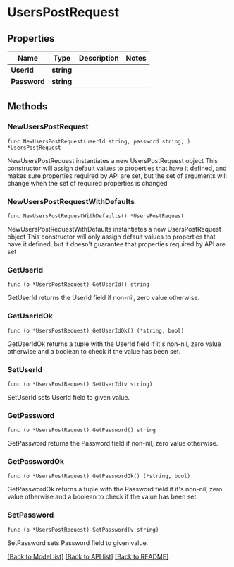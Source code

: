 # UsersPostRequest

## Properties

Name | Type | Description | Notes
------------ | ------------- | ------------- | -------------
**UserId** | **string** |  | 
**Password** | **string** |  | 

## Methods

### NewUsersPostRequest

`func NewUsersPostRequest(userId string, password string, ) *UsersPostRequest`

NewUsersPostRequest instantiates a new UsersPostRequest object
This constructor will assign default values to properties that have it defined,
and makes sure properties required by API are set, but the set of arguments
will change when the set of required properties is changed

### NewUsersPostRequestWithDefaults

`func NewUsersPostRequestWithDefaults() *UsersPostRequest`

NewUsersPostRequestWithDefaults instantiates a new UsersPostRequest object
This constructor will only assign default values to properties that have it defined,
but it doesn't guarantee that properties required by API are set

### GetUserId

`func (o *UsersPostRequest) GetUserId() string`

GetUserId returns the UserId field if non-nil, zero value otherwise.

### GetUserIdOk

`func (o *UsersPostRequest) GetUserIdOk() (*string, bool)`

GetUserIdOk returns a tuple with the UserId field if it's non-nil, zero value otherwise
and a boolean to check if the value has been set.

### SetUserId

`func (o *UsersPostRequest) SetUserId(v string)`

SetUserId sets UserId field to given value.


### GetPassword

`func (o *UsersPostRequest) GetPassword() string`

GetPassword returns the Password field if non-nil, zero value otherwise.

### GetPasswordOk

`func (o *UsersPostRequest) GetPasswordOk() (*string, bool)`

GetPasswordOk returns a tuple with the Password field if it's non-nil, zero value otherwise
and a boolean to check if the value has been set.

### SetPassword

`func (o *UsersPostRequest) SetPassword(v string)`

SetPassword sets Password field to given value.



[[Back to Model list]](../README.md#documentation-for-models) [[Back to API list]](../README.md#documentation-for-api-endpoints) [[Back to README]](../README.md)


